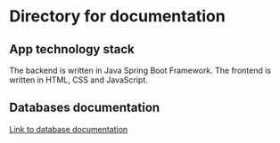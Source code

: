 # Directory for documentation

## App technology stack

The backend is written in Java Spring Boot Framework. The frontend is written in HTML, CSS and JavaScript.

## Databases documentation

[Link to database documentation](https://github.com/IvanOmelchenkoIP/Testing-Project/blob/main/docs/db/README.md)


